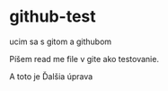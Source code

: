 # github-test
ucim sa s gitom a githubom

Píšem read me file v gite ako testovanie.

A toto je Ďalšia úprava
